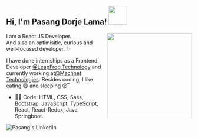 <h2> Hi, I'm Pasang Dorje Lama! <img src="https://media.giphy.com/media/888R35MJTmDxQfRzfS/giphy.gif" width="50"></h2>

<img align='right' src="https://media.giphy.com/media/XymXANrzgI4k6FL6zr/giphy.gif" width="230">

I am a React JS Developer.<br>
And also an optimisitic, curious and well-focused developer. :sparkles: <br>


I have done internships as a Frontend Developer [@LeapFrog Technology](https://www.lftechnology.com/) and currently working at[@Machnet Technologies](https://machnetinc.com/). 
Besides coding, I like eating :yum: and sleeping :sleeping:

- :man_technologist: Code: HTML, CSS, Sass, Bootstrap, JavaScript, TypeScript, React, React-Redux, Java Springboot.
 
<a href="https://www.linkedin.com/in/pasang-dorje-lama-0a0610130/">
  <img align="left" alt="Pasang's LinkedIn" src="https://img.icons8.com/bubbles/50/000000/linkedin.png"/>
</a>

